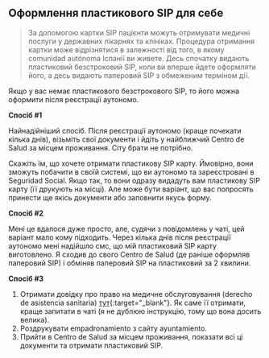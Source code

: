 ## Оформлення пластикового SIP для себе

> За допомогою картки SIP пацієнти можуть отримувати медичні послуги у державних лікарнях та клініках. Процедура
> отримання картки може відрізнятися в залежності від того, в якому comunidad autónoma Іспанії ви живете. Десь
> спочатку видають пластиковий безстроковий SIP, коли ви вперше йдете оформляти його, а десь видають паперовий SIP з
> обмеженим терміном дії.

Якщо у вас немає пластикового безстрокового SIP, то його можна оформити після реєстрації аутономо.

**Спосіб #1**

Найнадійніший спосіб. Після реєстрації аутономо (краще почекати кілька днів), візьміть свої документи і йдіть у
найближчий Centro de Salud за місцем проживання. Сіту брати не потрібно.

Скажіть їм, що хочете отримати пластикову SIP карту. Ймовірно, вони зможуть побачити в своїй системі, що ви аутономо та
зареєстровані в Seguridad Social. Якщо так, то вони одразу видадуть вам пластикову SIP карту (її друкують на місці). Але
може бути варіант, що вас попросять принести ще якісь документи або заповнити якусь форму.

**Спосіб #2**

Мені це вдалося дуже просто, але, судячи з повідомлень у чаті, цей варіант мало кому підходить. Через кілька днів після
реєстрації аутономо мені надійшло смс, що мій пластиковий SIP карту виготовлено. Я сходив до свого Centro de Salud (де
раніше оформляв паперовий SIP) і обміняв паперовий SIP на пластиковий за 2 хвилини.

**Спосіб #3**

1. Отримати довідку про право на медичне обслуговування (derecho de asistencia
   sanitaria) [тут](https://pssc.seg-social.es/pssc-app-estructurados/asistencia){:target="_blank"}. Як саме її
   отримати, краще запитати в чаті (я не дублюю інструкцію, тому що вона досить велика).
2. Роздрукувати empadronamiento з сайту ayuntamiento.
3. Прийти в Centro de Salud за місцем проживання, показати всі ці документи та отримати пластиковий SIP.
